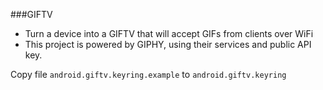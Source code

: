 ###GIFTV

- Turn a device into a GIFTV that will accept GIFs from clients over WiFi
- This project is powered by GIPHY, using their services and public API key.

Copy file `android.giftv.keyring.example` to `android.giftv.keyring`
